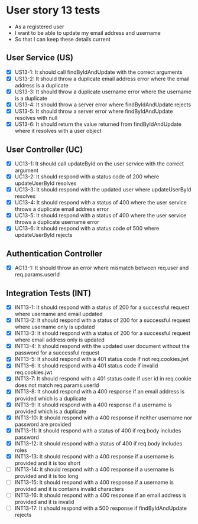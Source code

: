 # User story 13 tests

- As a registered user
- I want to be able to update my email address and username
- So that I can keep these details current

## User Service (US)

- [x] US13-1: It should call findByIdAndUpdate with the correct arguments
- [x] US13-2: It should throw a duplicate email address error where the email address is a duplicate
- [x] US13-3: It should throw a duplicate username error where the username is a duplicate
- [x] US13-4: It should throw a server error where findByIdAndUpdate rejects
- [x] US13-5: It should throw a server error where findByIdAndUpdate resolves with null
- [x] US13-6: It should return the value returned from findByIdAndUpdate where it resolves with a user object

## User Controller (UC)

- [x] UC13-1: It should call updateById on the user service with the correct argument
- [x] UC13-2: It should respond with a status code of 200 where updateUserById resolves
- [x] UC13-3: It should respond with the updated user where updateUserById resolves
- [x] UC13-4: It should respond with a status of 400 where the user service throws a duplicate email address error
- [x] UC13-5: It should respond with a status of 400 where the user service throws a duplicate username error
- [x] UC13-6: It should respond with a status code of 500 where updateUserById rejects

## Authentication Controller

- [x] AC13-1: It should throw an error where mismatch between req.user and req.params.userId

## Integration Tests (INT)

- [x] INT13-1: It should respond with a status of 200 for a successful request where username and email updated
- [x] INT13-2: It should respond with a status of 200 for a successful request where username only is updated
- [x] INT13-3: It should respond with a status of 200 for a successful request where email address only is updated
- [x] INT13-4: It should respond with the updated user document without the password for a successful request
- [x] INT13-5: It should respond with a 401 status code if not req.cookies.jwt
- [x] INT13-6: It should respond with a 401 status code if invalid req.cookies.jwt
- [x] INT13-7: It should respond with a 401 status code if user id in req.cookie does not match req.params.userId
- [x] INT13-8: It should respond with a 400 response if an email address is provided which is a duplicate
- [x] INT13-9: It should respond with a 400 response if a username is provided which is a duplicate
- [x] INT13-10: It should respond with a 400 response if neither username nor password are provided
- [x] INT13-11: It should respond with a status of 400 if req.body includes password
- [x] INT13-12: It should respond with a status of 400 if req.body includes roles
- [x] INT13-13: It should respond with a 400 response if a username is provided and it is too short
- [ ] INT13-14: It should respond with a 400 response if a username is provided and it is too long
- [ ] INT13-15: It should respond with a 400 response if a username is provided and it is contains invalid characters
- [ ] INT13-16: It should respond with a 400 response if an email address is provided and it is invalid
- [ ] INT13-17: It should respond with a 500 response if findByIdAndUpdate rejects
